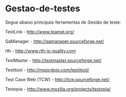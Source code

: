 # Gestao-de-testes

Segue abaixo principais ferramentas de Gestão de teste:

TestLink - http://www.teamst.org/

QaManager - http://qamanager.sourceforge.net/

rth - http://www.rth-is-quality.com

TestMaster - http://testmaster.sourceforge.net/

Testitool - http://majordojo.com/testitool/

Test Case Web (TCW) - http://tcw.sourceforge.net/

Testopia - http://www.mozilla.org/projects/testopia/
